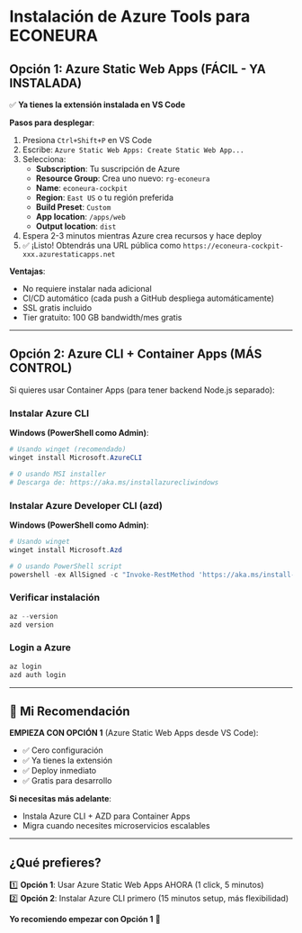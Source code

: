 # Instalación de Azure Tools para ECONEURA

## Opción 1: Azure Static Web Apps (FÁCIL - YA INSTALADA)

✅ **Ya tienes la extensión instalada en VS Code**

**Pasos para desplegar**:
1. Presiona `Ctrl+Shift+P` en VS Code
2. Escribe: `Azure Static Web Apps: Create Static Web App...`
3. Selecciona:
   - **Subscription**: Tu suscripción de Azure
   - **Resource Group**: Crea uno nuevo: `rg-econeura`
   - **Name**: `econeura-cockpit`
   - **Region**: `East US` o tu región preferida
   - **Build Preset**: `Custom`
   - **App location**: `/apps/web`
   - **Output location**: `dist`
4. Espera 2-3 minutos mientras Azure crea recursos y hace deploy
5. ✅ ¡Listo! Obtendrás una URL pública como `https://econeura-cockpit-xxx.azurestaticapps.net`

**Ventajas**:
- No requiere instalar nada adicional
- CI/CD automático (cada push a GitHub despliega automáticamente)
- SSL gratis incluido
- Tier gratuito: 100 GB bandwidth/mes gratis

---

## Opción 2: Azure CLI + Container Apps (MÁS CONTROL)

Si quieres usar Container Apps (para tener backend Node.js separado):

### Instalar Azure CLI

**Windows (PowerShell como Admin)**:
```powershell
# Usando winget (recomendado)
winget install Microsoft.AzureCLI

# O usando MSI installer
# Descarga de: https://aka.ms/installazurecliwindows
```

### Instalar Azure Developer CLI (azd)

**Windows (PowerShell como Admin)**:
```powershell
# Usando winget
winget install Microsoft.Azd

# O usando PowerShell script
powershell -ex AllSigned -c "Invoke-RestMethod 'https://aka.ms/install-azd.ps1' | Invoke-Expression"
```

### Verificar instalación

```powershell
az --version
azd version
```

### Login a Azure

```powershell
az login
azd auth login
```

---

## 🎯 Mi Recomendación

**EMPIEZA CON OPCIÓN 1** (Azure Static Web Apps desde VS Code):
- ✅ Cero configuración
- ✅ Ya tienes la extensión
- ✅ Deploy inmediato
- ✅ Gratis para desarrollo

**Si necesitas más adelante**:
- Instala Azure CLI + AZD para Container Apps
- Migra cuando necesites microservicios escalables

---

## ¿Qué prefieres?

1️⃣ **Opción 1**: Usar Azure Static Web Apps AHORA (1 click, 5 minutos)  
2️⃣ **Opción 2**: Instalar Azure CLI primero (15 minutos setup, más flexibilidad)

**Yo recomiendo empezar con Opción 1** 🚀
